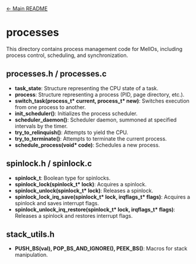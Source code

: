 [← Main README](../README.md)

# processes

This directory contains process management code for MellOs, including process control, scheduling, and synchronization.

## processes.h / processes.c
- **task_state**: Structure representing the CPU state of a task.
- **process**: Structure representing a process (PID, page directory, etc.).
- **switch_task(process_t\* current, process_t\* new)**: Switches execution from one process to another.
- **init_scheduler()**: Initializes the process scheduler.
- **scheduler_daemon()**: Scheduler daemon, summoned at specified intervals by the timer.
- **try_to_relinquish()**: Attempts to yield the CPU.
- **try_to_terminate()**: Attempts to terminate the current process.
- **schedule_process(void\* code)**: Schedules a new process.

## spinlock.h / spinlock.c
- **spinlock_t**: Boolean type for spinlocks.
- **spinlock_lock(spinlock_t\* lock)**: Acquires a spinlock.
- **spinlock_unlock(spinlock_t\* lock)**: Releases a spinlock.
- **spinlock_lock_irq_save(spinlock_t\* lock, irqflags_t\* flags)**: Acquires a spinlock and saves interrupt flags.
- **spinlock_unlock_irq_restore(spinlock_t\* lock, irqflags_t\* flags)**: Releases a spinlock and restores interrupt flags.

## stack_utils.h
- **PUSH_BS(val), POP_BS_AND_IGNORE(), PEEK_BS()**: Macros for stack manipulation.

